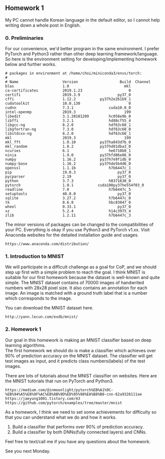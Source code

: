 ## Homework 1 

My PC cannot handle Korean language in the default editor, so I cannot help writing down a whole post in English.

### 0. Preliminaries

For our convenience, we'd better program in the same environment. I prefer PyTorch and Python3 rather than other deep learning framework/language. So here is the environment setting for developing/implementing homework below and further works.


    # packages in environment at /home/choi/miniconda3/envs/torch:
    #
    # Name                    Version                   Build  Channel
    blas                      1.0                         mkl  
    ca-certificates           2019.1.23                     0  
    certifi                   2019.3.9                 py37_0  
    cffi                      1.12.2           py37h2e261b9_1  
    cudatoolkit               10.0.130                      0  
    cudnn                     7.3.1                cuda10.0_0  
    intel-openmp              2019.3                      199  
    libedit                   3.1.20181209         hc058e9b_0  
    libffi                    3.2.1                hd88cf55_4  
    libgcc-ng                 8.2.0                hdf63c60_1  
    libgfortran-ng            7.3.0                hdf63c60_0  
    libstdcxx-ng              8.2.0                hdf63c60_1  
    mkl                       2019.3                      199  
    mkl_fft                   1.0.10           py37ha843d7b_0  
    mkl_random                1.0.2            py37hd81dba3_0  
    ncurses                   6.1                  he6710b0_1  
    ninja                     1.9.0            py37hfd86e86_0  
    numpy                     1.16.2           py37h7e9f1db_0  
    numpy-base                1.16.2           py37hde5b4d6_0  
    openssl                   1.1.1b               h7b6447c_1  
    pip                       19.0.3                   py37_0  
    pycparser                 2.19                     py37_0  
    python                    3.7.3                h0371630_0  
    pytorch                   1.0.1           cuda100py37he554f03_0  
    readline                  7.0                  h7b6447c_5  
    setuptools                40.8.0                   py37_0  
    sqlite                    3.27.2               h7b6447c_0  
    tk                        8.6.8                hbc83047_0  
    wheel                     0.33.1                   py37_0  
    xz                        5.2.4                h14c3975_4  
    zlib                      1.2.11               h7b6447c_3  


The minor versions of packages can be changed to the compatibilities of your PC. Everything is okay if you use Python3 and PyTorch v1.xx.
Visit Anaconda websites for the detailed installation guide and usages.

    https://www.anaconda.com/distribution/

### 1. Introduction to MNIST


We will participate in a difficult challenge as a goal for CoP, and we should step up first with a simple problem to reach the goal.
I think MNIST is suitable for our first homework because the dataset is well-known and quite simple. The MNIST dataset contains of 70000 images of handwrited numbers with 28x28 pixel size. It also contains an annotation for each image. An image is matched with a ground truth label that is a number which corresponds to the image.

You can download the MNIST dataset here.

    http://yann.lecun.com/exdb/mnist/

### 2. Homework 1


Our goal in this homework is making an MNIST classifier based on deep learning algorithms.  
The first homework we should do is make a classifier which achieves over 90% of prediction accuracy on the MNIST dataset.
The classifier will get test images as input, and it predicts class numbers(labels) of the test images.

There are lots of tutorials about the MNIST classifier on websites. Here are the MNIST tutorials that run on PyTorch and Python3.

    https://medium.com/@inmoonlight/pytorch%EB%A1%9C-%EB%94%A5%EB%9F%AC%EB%8B%9D%ED%95%98%EA%B8%B0-cnn-62a9326111ae
    https://jaeyung1001.tistory.com/43
    https://github.com/pytorch/examples/tree/master/mnist

As a homework, I think we need to set some achievements for difficulty so that you can understand what we do and how it works.

1. Build a classifier that performs over 90% of prediction accuracy.
2. Build a classifier by both DNNs(fully connected layers) and CNNs.

Feel free to text/call me if you have any questions about the homework.

See you next Monday.
